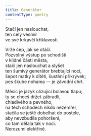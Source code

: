 ```yaml
---
title: Generátor
contentType: poetry
---
```


<section>

Stačí jen naslouchat,  
ten celý vesmír  
ve své krkavčí křiklavosti.

</section>

<section>

Vrže čep, jak se otáčí.  
Pozvolný výstup po schodišti  
v klidné části města,  
stačí jen naslouchat a slyšet  
ten šumivý generátor brebtající noci,  
šepot matky k dítěti, šustění přikrývek;  
pes škube nohama — je závodní chrt.

</section>

<section>

Měsíc je jazyk olizující bolavou tlapu;  
ty se chceš držet zábradlí,  
chladivého a pevného,  
na těch schodech nikdo nezemřel,  
stačila se ještě dobelhat do postele,  
aby nevzbudila pohoršení,  
co tam dělala tak v noci.  
Nerozumí elektřině.

</section>
